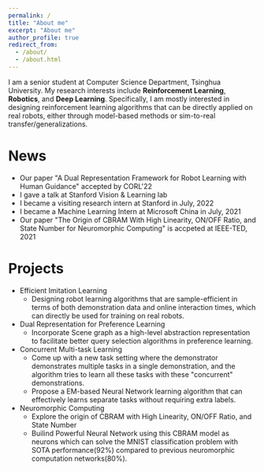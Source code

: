 ```yaml
---
permalink: /
title: "About me"
excerpt: "About me"
author_profile: true
redirect_from: 
  - /about/
  - /about.html
---
```


I am a senior student at Computer Science Department, Tsinghua University. My research interests include **Reinforcement Learning**, **Robotics**, and **Deep Learning**. Specifically, I am mostly interested in designing reinforcement learning algorithms that can be directly applied on real robots, either through model-based methods or sim-to-real transfer/generalizations.

<!-- I am currently seeking a phd . Please  -->

News
======
- Our paper "A Dual Representation Framework for Robot Learning with Human Guidance" accepted by CORL'22
- I gave a talk at Stanford Vision & Learning lab
- I became a visiting research intern at Stanford in July, 2022
- I became a Machine Learning Intern at Microsoft China in July, 2021
- Our paper "The Origin of CBRAM With High Linearity, ON/OFF Ratio, and State Number for Neuromorphic Computing" is accpeted at IEEE-TED, 2021

Projects
======
- Efficient Imitation Learning
    - Designing robot learning algorithms that are sample-efficient in terms of both demonstration data and online interaction times, which can directly be used for training on real robots.
- Dual Representation for Preference Learning
    - Incorporate Scene graph as a high-level abstraction representation to facilitate better query selection algorithms in preference learning.
- Concurrent Multi-task Learning
    - Come up with a new task setting where the demonstrator demonstrates multiple tasks in a single demonstration, and the algorithm tries to learn all these tasks with these "concurrent" demonstrations.
    - Propose a EM-based Neural Network learning algorithm that can effectively learns separate tasks without requiring extra labels.
- Neuromorphic Computing
    - Explore the origin of CBRAM with High Linearity, ON/OFF Ratio, and State Number
    - Builind Powerful Neural Network using this CBRAM model as neurons which can solve the MNIST classification problem with SOTA performance(92%) compared to previous neuromorphic computation networks(80%).
